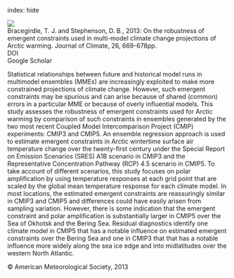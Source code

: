 index: hide

<div class="Citation">
    <div class="Citation-thumb CitationThumb-linked"  data-href="https://doi.org/10.1175/jcli-d-12-00537.1">
      <img src="https://static.claimspace.cloud/climate-study-static/refs/thumbs/9/Bracegirdle_and_Stephenson_2013-thumb.png" />
    </div>

  <div class="Citation-body">
    <div class="Citation-text">Bracegirdle, T. J. and Stephenson, D. B., 2013: On the robustness of emergent constraints used in multi-model climate change projections of Arctic warming. <span class="Article-journal">Journal of Climate, </span><span class="Article-volume">26, </span>669-678pp.</div>
    <div class="Citation-links">
      <div class="CitationLink" data-href="https://doi.org/10.1175/jcli-d-12-00537.1">
        <div class="CitationLink-icon CitationLink-Doi"></div>
        <div class="CitationLink-text">DOI</div>
      </div>
      <div class="CitationLink" data-href="https://scholar.google.com/scholar?q=10.1175/jcli-d-12-00537.1">
        <div class="CitationLink-icon CitationLink-Scholar"></div>
        <div class="CitationLink-text">Google Scholar</div>
      </div>
    </div>
  </div>
</div>

Statistical relationships between future and historical model runs in multimodel ensembles (MMEs) are increasingly exploited to make more constrained projections of climate change. However, such emergent constraints may be spurious and can arise because of shared (common) errors in a particular MME or because of overly influential models. This study assesses the robustness of emergent constraints used for Arctic warming by comparison of such constraints in ensembles generated by the two most recent Coupled Model Intercomparison Project (CMIP) experiments: CMIP3 and CMIP5. An ensemble regression approach is used to estimate emergent constraints in Arctic wintertime surface air temperature change over the twenty-first century under the Special Report on Emission Scenarios (SRES) A1B scenario in CMIP3 and the Representative Concentration Pathway (RCP) 4.5 scenario in CMIP5. To take account of different scenarios, this study focuses on polar amplification by using temperature responses at each grid point that are scaled by the global mean temperature response for each climate model. In most locations, the estimated emergent constraints are reassuringly similar in CMIP3 and CMIP5 and differences could have easily arisen from sampling variation. However, there is some indication that the emergent constraint and polar amplification is substantially larger in CMIP5 over the Sea of Okhotsk and the Bering Sea. Residual diagnostics identify one climate model in CMIP5 that has a notable influence on estimated emergent constraints over the Bering Sea and one in CMIP3 that that has a notable influence more widely along the sea ice edge and into midlatitudes over the western North Atlantic.

<div class="Citation-copy">
&copy; American Meteorological Society, 2013
</div>